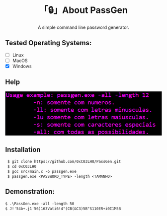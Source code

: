 <h1 align="center">「🔒」About PassGen</h1>

<p align="center">A simple command line password generator.</p>

## Tested Operating Systems:

- [ ] Linux
- [ ] MacOS
- [X] Windows

## Help

![](assets/help.PNG)

## Installation

```
 $ git clone https://github.com/0xC03LH0/PassGen.git
 $ cd 0xC03LH0
 $ gcc src/main.c -o passgen.exe
 $ passgen.exe <PASSWORD_TYPE> -length <TAMANHO>
```

## Demonstration:
  
```
$ .\PassGen.exe -all -length 50
$ J!'54b+.j1'56)163Vati6!4"(CB(&C3)5B"S110ER+i0I1M5B
```


